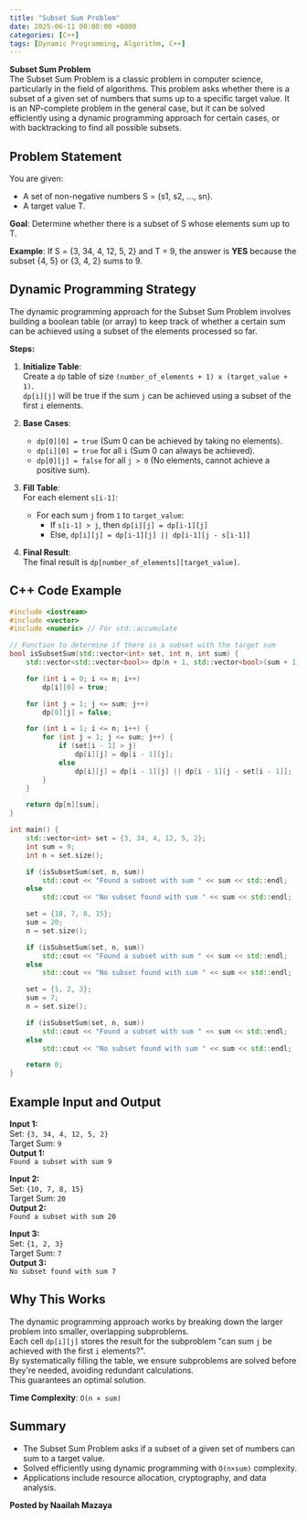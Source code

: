 ```yaml
---
title: "Subset Sum Problem"
date: 2025-06-11 00:00:00 +0800
categories: [C++]
tags: [Dynamic Programming, Algorithm, C++]
---
```


**Subset Sum Problem**  
The Subset Sum Problem is a classic problem in computer science, particularly in the field of algorithms. This problem asks whether there is a subset of a given set of numbers that sums up to a specific target value. It is an NP-complete problem in the general case, but it can be solved efficiently using a dynamic programming approach for certain cases, or with backtracking to find all possible subsets.

## Problem Statement
You are given:

- A set of non-negative numbers S = {s1, s2, ..., sn}.
- A target value T.

**Goal**: Determine whether there is a subset of S whose elements sum up to T.

**Example**: If S = {3, 34, 4, 12, 5, 2} and T = 9, the answer is **YES** because the subset {4, 5} or {3, 4, 2} sums to 9.

## Dynamic Programming Strategy
The dynamic programming approach for the Subset Sum Problem involves building a boolean table (or array) to keep track of whether a certain sum can be achieved using a subset of the elements processed so far.

**Steps:**

1. **Initialize Table**:  
   Create a `dp` table of size `(number_of_elements + 1) x (target_value + 1)`.  
   `dp[i][j]` will be true if the sum `j` can be achieved using a subset of the first `i` elements.

2. **Base Cases**:
   - `dp[0][0] = true` (Sum 0 can be achieved by taking no elements).
   - `dp[i][0] = true` for all `i` (Sum 0 can always be achieved).
   - `dp[0][j] = false` for all `j > 0` (No elements, cannot achieve a positive sum).

3. **Fill Table**:  
   For each element `s[i-1]`:
   - For each sum `j` from `1` to `target_value`:
     - If `s[i-1] > j`, then `dp[i][j] = dp[i-1][j]`
     - Else, `dp[i][j] = dp[i-1][j] || dp[i-1][j - s[i-1]]`

4. **Final Result**:  
   The final result is `dp[number_of_elements][target_value]`.

## C++ Code Example
```cpp
#include <iostream>
#include <vector>
#include <numeric> // For std::accumulate

// Function to determine if there is a subset with the target sum
bool isSubsetSum(std::vector<int> set, int n, int sum) {
    std::vector<std::vector<bool>> dp(n + 1, std::vector<bool>(sum + 1));

    for (int i = 0; i <= n; i++)
        dp[i][0] = true;

    for (int j = 1; j <= sum; j++)
        dp[0][j] = false;

    for (int i = 1; i <= n; i++) {
        for (int j = 1; j <= sum; j++) {
            if (set[i - 1] > j)
                dp[i][j] = dp[i - 1][j];
            else
                dp[i][j] = dp[i - 1][j] || dp[i - 1][j - set[i - 1]];
        }
    }

    return dp[n][sum];
}

int main() {
    std::vector<int> set = {3, 34, 4, 12, 5, 2};
    int sum = 9;
    int n = set.size();

    if (isSubsetSum(set, n, sum))
        std::cout << "Found a subset with sum " << sum << std::endl;
    else
        std::cout << "No subset found with sum " << sum << std::endl;

    set = {10, 7, 8, 15};
    sum = 20;
    n = set.size();

    if (isSubsetSum(set, n, sum))
        std::cout << "Found a subset with sum " << sum << std::endl;
    else
        std::cout << "No subset found with sum " << sum << std::endl;

    set = {1, 2, 3};
    sum = 7;
    n = set.size();

    if (isSubsetSum(set, n, sum))
        std::cout << "Found a subset with sum " << sum << std::endl;
    else
        std::cout << "No subset found with sum " << sum << std::endl;

    return 0;
}
```

## Example Input and Output

**Input 1:**  
Set: `{3, 34, 4, 12, 5, 2}`  
Target Sum: `9`  
**Output 1:**  
`Found a subset with sum 9`

**Input 2:**  
Set: `{10, 7, 8, 15}`  
Target Sum: `20`  
**Output 2:**  
`Found a subset with sum 20`

**Input 3:**  
Set: `{1, 2, 3}`  
Target Sum: `7`  
**Output 3:**  
`No subset found with sum 7`

## Why This Works
The dynamic programming approach works by breaking down the larger problem into smaller, overlapping subproblems.  
Each cell `dp[i][j]` stores the result for the subproblem "can sum `j` be achieved with the first `i` elements?".  
By systematically filling the table, we ensure subproblems are solved before they're needed, avoiding redundant calculations.  
This guarantees an optimal solution.

**Time Complexity**: `O(n × sum)`

## Summary
- The Subset Sum Problem asks if a subset of a given set of numbers can sum to a target value.
- Solved efficiently using dynamic programming with `O(n×sum)` complexity.
- Applications include resource allocation, cryptography, and data analysis.

**Posted by Naailah Mazaya**
